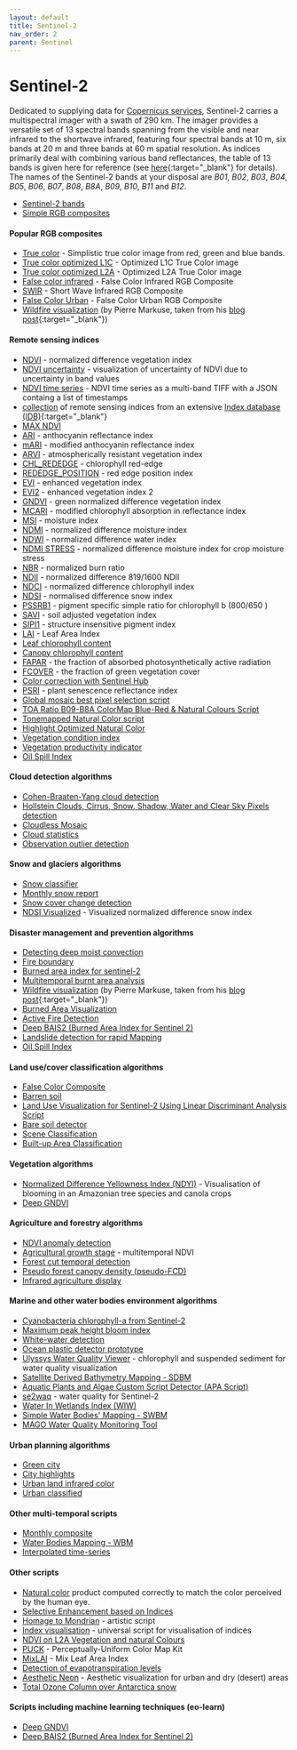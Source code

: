 ```yaml
---
layout: default
title: Sentinel-2
nav_order: 2
parent: Sentinel
---
```


# <a name="sentinel-2"></a>Sentinel-2
Dedicated to supplying data for [Copernicus services](http://www.esa.int/Our_Activities/Observing_the_Earth/Copernicus/Sentinel-2), Sentinel-2 carries a multispectral imager with a swath of 290 km. The imager provides a versatile set of 13 spectral bands spanning from the visible and near infrared to the shortwave infrared, featuring four spectral bands at 10 m, six bands at 20 m and three bands at 60 m spatial resolution. As indices primarily deal with combining various band reflectances, the table of 13 bands is given here for reference (see [here](https://sentinel.esa.int/web/sentinel/technical-guides/sentinel-2-msi/msi-instrument){:target="_blank"} for details). The names of the Sentinel-2 bands at your disposal are *B01*, *B02*, *B03*, *B04*, *B05*, *B06*, *B07*, *B08*, *B8A*, *B09*, *B10*, *B11* and  *B12*.

 - [Sentinel-2 bands](/sentinel-2/bands)
 - [Simple RGB composites](/sentinel-2/composites)

#### Popular RGB composites
 - [True color](/sentinel-2/true_color) - Simplistic true color image from red, green and blue bands.
 - [True color optimized L1C](/sentinel-2/l1c_optimized) - Optimized L1C True Color image
 - [True color optimized L2A](/sentinel-2/l2a_optimized) - Optimized L2A True Color image
 - [False color infrared](/sentinel-2/false_color_infrared) - False Color Infrared RGB Composite
 - [SWIR](/sentinel-2/swir-rgb) - Short Wave Infrared RGB Composite
 - [False Color Urban](/sentinel-2/false-color-urban-rgb) - False Color Urban RGB Composite
 - [Wildfire visualization](/sentinel-2/markuse_fire) (by Pierre Markuse, taken from his [blog post](https://pierre-markuse.net/2017/08/07/visualizing-wildfires-sentinel-2-imagery-eo-browser/){:target="_blank"})

#### Remote sensing indices
 - [NDVI](/sentinel-2/ndvi) - normalized difference vegetation index
 - [NDVI uncertainty](/sentinel-2/ndvi_uncertainty) - visualization of uncertainty of NDVI due to uncertainty in band values
 - [NDVI time series](/sentinel-2/ndvi_time_series) - NDVI time series as a multi-band TIFF with a JSON containg a list of timestamps 
 - [collection](/sentinel-2/indexdb) of remote sensing indices from an extensive [Index database (IDB)](http://www.indexdatabase.de/){:target="_blank"}
 - [MAX NDVI](/sentinel-2/max_ndvi)
 - [ARI](/sentinel-2/ari) - anthocyanin reflectance index
 - [mARI](/sentinel-2/mari) - modified anthocyanin reflectance index
 - [ARVI](/sentinel-2/arvi) - atmospherically resistant vegetation index
 - [CHL_REDEDGE](/sentinel-2/chl_rededge) - chlorophyll red-edge
 - [REDEDGE_POSITION](/sentinel-2/red_edge_position) - red edge position index
 - [EVI](/sentinel-2/evi) - enhanced vegetation index
 - [EVI2](/sentinel-2/evi2) - enhanced vegetation index 2
 - [GNDVI](/sentinel-2/gndvi) - green normalized difference vegetation index
 - [MCARI](/sentinel-2/mcari) - modified chlorophyll absorption in reflectance index
 - [MSI](/sentinel-2/msi) - moisture index
 - [NDMI](/sentinel-2/ndmi) - normalized difference moisture index
 - [NDWI](/sentinel-2/ndwi) - normalized difference water index
 - [NDMI STRESS](/sentinel-2/ndmi_special) - normalized difference moisture index for crop moisture stress
 - [NBR](/sentinel-2/nbr) - normalized burn ratio
 - [NDII](/sentinel-2/ndii) - normalized difference 819/1600 NDII
 - [NDCI](/sentinel-2/ndci) - normalized difference chlorophyll index
 - [NDSI](/sentinel-2/ndsi) - normalised difference snow index
 - [PSSRB1](/sentinel-2/pssrb1) - pigment specific simple ratio for chlorophyll b (800/650 )
 - [SAVI](/sentinel-2/savi) - soil adjusted vegetation index
 - [SIPI1](/sentinel-2/sipi1) - structure insensitive pigment index
 - [LAI](/sentinel-2/lai) - Leaf Area Index
 - [Leaf chlorophyll content](/sentinel-2/cab)
 - [Canopy chlorophyll content](/sentinel-2/ccc)
 - [FAPAR](/sentinel-2/fapar) - the fraction of absorbed photosynthetically active radiation
 - [FCOVER](/sentinel-2/fcover) - the fraction of green vegetation cover
 - [Color correction with Sentinel Hub](/sentinel-2/poor_mans_atcor)
 - [PSRI](/sentinel-2/psri) - plant senescence reflectance index
 - [Global mosaic best pixel selection script](/sentinel-2/s2gm)
 - [TOA Ratio B09-B8A ColorMap Blue-Red & Natural Colours Script](/sentinel-2/ratio_b09-b8a_colormap_blue_red_v0.1)
 - [Tonemapped Natural Color script](/sentinel-2/tonemapped_natural_color)
 - [Highlight Optimized Natural Color](/sentinel-2/highlight_optimized_natural_color)
 - [Vegetation condition index ](/sentinel-2/vegetation_condition_index)
 - [Vegetation productivity indicator](/sentinel-2/vegetation_productivity_indicator)
 - [Oil Spill Index](/sentinel-2/oil-spill-index)

#### Cloud detection algorithms
 - [Cohen-Braaten-Yang cloud detection](/sentinel-2/cby_cloud_detection/)
 - [Hollstein Clouds, Cirrus, Snow, Shadow, Water and Clear Sky Pixels detection](/sentinel-2/hollstein)
 - [Cloudless Mosaic](/sentinel-2/cloudless_mosaic)
 - [Cloud statistics](/sentinel-2/cloud_statistics)
 - [Observation outlier detection](/sentinel-2/obs_outlier_detector/v2)

#### Snow and glaciers algorithms
 - [Snow classifier](/sentinel-2/snow_classifier/)
 - [Monthly snow report](/sentinel-2/monthly_snow_report)
 - [Snow cover change detection](/sentinel-2/snow_cover_change)
 - [NDSI Visualized](/sentinel-2/ndsi-visualized) - Visualized normalized difference snow index 

#### Disaster management and prevention algorithms
 - [Detecting deep moist convection](/sentinel-2/deep_moist_convection)
 - [Fire boundary](/sentinel-2/fire_boundary)
 - [Burned area index for sentinel-2](/sentinel-2/bais2)
 - [Multitemporal burnt area analysis](/sentinel-2/burned_area)
 - [Wildfire visualization](/sentinel-2/markuse_fire) (by Pierre Markuse, taken from his [blog post](https://pierre-markuse.net/2017/08/07/visualizing-wildfires-sentinel-2-imagery-eo-browser/){:target="_blank"})
 - [Burned Area Visualization](/sentinel-2/burned_area_ms)
 - [Active Fire Detection](/sentinel-2/active_fire_detection)
 - [Deep BAIS2 (Burned Area Index for Sentinel 2)](/sentinel-2/deep_bais2)
 - [Landslide detection for rapid Mapping](/sentinel-2/landslide_detection_rapid_mapping)
 - [Oil Spill Index](/sentinel-2/oil-spill-index)

#### Land use/cover classification algorithms
 - [False Color Composite](/sentinel-2/false_color_composite)
 - [Barren soil](/sentinel-2/barren_soil)
 - [Land Use Visualization for Sentinel-2 Using Linear Discriminant Analysis Script](/sentinel-2/land_use_with_linear_discriminant_analysis)
 - [Bare soil detector](/sentinel-2/bare_soil_detector)
 - [Scene Classification](/sentinel-2/scene-classification)
 - [Built-up Area Classification](/sentinel-2/built_up_classifier_mask)

#### Vegetation algorithms

 - [Normalized Difference Yellowness Index (NDYI)](/sentinel-2/ndyi) - Visualisation of blooming in an Amazonian tree species and canola crops
 - [Deep GNDVI](/sentinel-2/deep_gndvi)

#### Agriculture and forestry algorithms
 - [NDVI anomaly detection](/sentinel-2/ndvi_anomaly_detection)
 - [Agricultural growth stage](/sentinel-2/agriculture_growth_stage) - multitemporal NDVI
 - [Forest cut temporal detection](/sentinel-2/forest_cut_temporal_detection)
 - [Pseudo forest canopy density (pseudo-FCD)](/sentinel-2/pseudo_forest_canopy_density)
 - [Infrared agriculture display](/sentinel-2/infrared_agriculture_display)

#### Marine and other water bodies environment algorithms
 - [Cyanobacteria chlorophyll-a from Sentinel-2](/sentinel-2/cyanobacteria_chla_ndci_l1c)
 - [Maximum peak height bloom index](/sentinel-2/maximum_peak_height_bloom_index)
 - [White-water detection](/sentinel-2/white_water)
 - [Ocean plastic detector prototype](/sentinel-2/ocean_plastic_detector)
 - [Ulyssys Water Quality Viewer](/sentinel-2/ulyssys_water_quality_viewer) - chlorophyll and suspended sediment for water quality visualization
 - [Satellite Derived Bathymetry Mapping - SDBM](/sentinel-2/satellite_derived_bathymetry_mapping-sdbm)
 - [Aquatic Plants and Algae Custom Script Detector (APA Script)](/sentinel-2/apa_script)
 - [se2waq](/sentinel-2/se2waq) - water quality for Sentinel-2
 - [Water In Wetlands Index (WIW)](/sentinel-2/wiw_s2_script)
 - [Simple Water Bodies' Mapping - SWBM ](/sentinel-2/simple_water_bodies_mapping-swbm)
 - [MAGO Water Quality Monitoring Tool](/sentinel-2/mago_water_quality_monitoring_tool)

#### Urban planning algorithms
 - [Green city](/sentinel-2/green_city)
 - [City highlights](/sentinel-2/city_highlights)
 - [Urban land infrared color](/sentinel-2/urban_land_infrared)
 - [Urban classified](/sentinel-2/urban_classified)

#### Other multi-temporal scripts
 - [Monthly composite](/sentinel-2/monthly_composite)
 - [Water Bodies Mapping - WBM](/sentinel-2/water_bodies_mapping-wbm)
 - [Interpolated time-series](/sentinel-2/interpolated_time_series)

#### Other scripts 
 - [Natural color](/sentinel-2/natural_color) product computed correctly to match the color perceived by the human eye.
 - [Selective Enhancement based on Indices](/sentinel-2/selective_enhancement_based_on_indices)
 - [Homage to Mondrian](/sentinel-2/homage_to_mondrian) - artistic script
 - [Index visualisation](/sentinel-2/index_visualization) - universal script for visualisation of indices
 - [NDVI on L2A Vegetation and natural Colours](/sentinel-2/ndvi-on-vegetation-natural_colours)
 - [PUCK](/sentinel-2/puck) - Perceptually-Uniform Color Map Kit
 - [MixLAI](/sentinel-2/mixlai) - Mix Leaf Area Index
 - [Detection of evapotranspiration levels](/sentinel-2/evapotranspiration_levels)
 - [Aesthetic Neon](/sentinel-2/aesthetic-neon) - Aesthetic visualization for urban and dry (desert) areas
 - [Total Ozone Column over Antarctica snow](/sentinel-2/ozone_column_over_snow)

#### Scripts including machine learning techniques (eo-learn)

 - [Deep GNDVI](/sentinel-2/deep_gndvi)
 - [Deep BAIS2 (Burned Area Index for Sentinel 2)](/sentinel-2/deep_bais2)